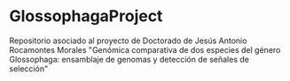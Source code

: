 # GlossophagaProject
Repositorio asociado al proyecto de Doctorado de Jesús Antonio Rocamontes Morales "Genómica comparativa de dos especies del género Glossophaga: ensamblaje de genomas y detección de señales de selección"
